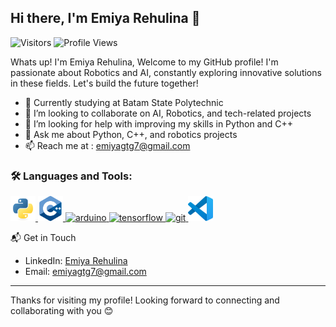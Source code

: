 ## Hi there, I'm Emiya Rehulina  👋

![Visitors](https://visitor-badge.laobi.icu/badge?page_id=MiyTies&color=blue&style=flat-square)
![Profile Views](https://komarev.com/ghpvc/?username=MiyTies&style=flat-square&color=brightgreen)

Whats up! I'm Emiya Rehulina, Welcome to my GitHub profile! I'm passionate about Robotics and AI, constantly exploring innovative solutions in these fields. Let's build the future together!

- 🌱 Currently studying at Batam State Polytechnic 
- 👯 I’m looking to collaborate on AI, Robotics, and tech-related projects
- 🤔 I’m looking for help with improving my skills in Python and C++ 
- 💬 Ask me about Python, C++, and robotics projects
- 📫 Reach me at : emiyagtg7@gmail.com

### 🛠 Languages and Tools:

<p align="left">
    <a href="https://www.python.org" target="_blank" rel="noreferrer"> 
        <img src="https://raw.githubusercontent.com/devicons/devicon/master/icons/python/python-original.svg" alt="python" width="40" height="40"/> 
    </a> 
    <a href="https://www.cplusplus.com/" target="_blank" rel="noreferrer"> 
        <img src="https://raw.githubusercontent.com/devicons/devicon/master/icons/cplusplus/cplusplus-original.svg" alt="cplusplus" width="40" height="40"/> 
    </a> 
    <a href="https://www.arduino.cc/" target="_blank" rel="noreferrer"> 
        <img src="https://cdn.worldvectorlogo.com/logos/arduino-1.svg" alt="arduino" width="40" height="40"/> 
    </a>
    <a href="https://www.tensorflow.org" target="_blank" rel="noreferrer"> 
        <img src="https://www.vectorlogo.zone/logos/tensorflow/tensorflow-icon.svg" alt="tensorflow" width="40" height="40"/> 
    </a>
    <a href="https://git-scm.com/" target="_blank" rel="noreferrer"> 
        <img src="https://www.vectorlogo.zone/logos/git-scm/git-scm-icon.svg" alt="git" width="40" height="40"/> 
    </a> 
    <a href="https://code.visualstudio.com/" target="_blank" rel="noreferrer"> 
        <img src="https://raw.githubusercontent.com/devicons/devicon/master/icons/vscode/vscode-original.svg" alt="vscode" width="40" height="40"/> 
    </a>
</p

## 📬 Get in Touch

- LinkedIn: [Emiya Rehulina](https://www.linkedin.com/in/emiyaginting/)
- Email: [emiyagtg7@gmail.com](mailto:emiyagtg7@gmail.com)

---

Thanks for visiting my profile! Looking forward to connecting and collaborating with you 😊

